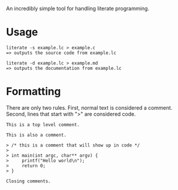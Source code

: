 
An incredibly simple tool for handling literate programming.

# Usage

~~~~
literate -s example.lc > example.c
=> outputs the source code from example.lc

literate -d example.lc > example.md
=> outputs the documentation from example.lc
~~~~

# Formatting

There are only two rules. First, normal text is considered a comment. Second, lines that start
with ">" are considered code.

~~~~
This is a top level comment.

This is also a comment.

> /* this is a comment that will show up in code */
>
> int main(int argc, char** argv) {
>     printf("Hello world\n");
>     return 0;
> }

Closing comments.
~~~~


